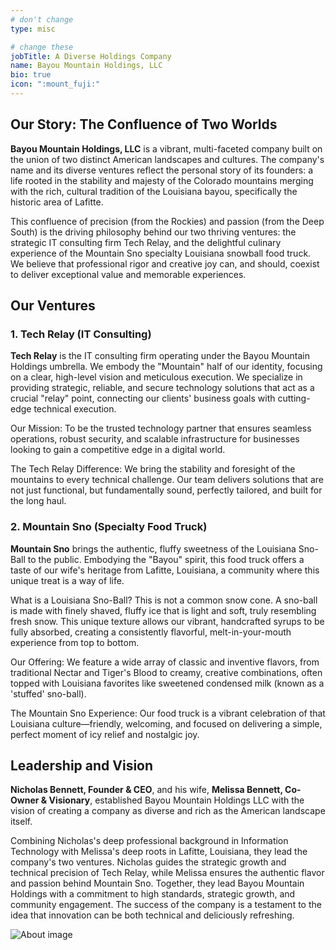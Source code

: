 ```yaml
---
# don't change
type: misc

# change these
jobTitle: A Diverse Holdings Company
name: Bayou Mountain Holdings, LLC
bio: true
icon: ":mount_fuji:"
---
```




## Our Story: The Confluence of Two Worlds

**Bayou Mountain Holdings, LLC** is a vibrant, multi-faceted company built on the union of two distinct American landscapes and cultures. The company's name and its diverse ventures reflect the personal story of its founders: a life rooted in the stability and majesty of the Colorado mountains merging with the rich, cultural tradition of the Louisiana bayou, specifically the historic area of Lafitte.

This confluence of precision (from the Rockies) and passion (from the Deep South) is the driving philosophy behind our two thriving ventures: the strategic IT consulting firm Tech Relay, and the delightful culinary experience of the Mountain Sno specialty Louisiana snowball food truck. We believe that professional rigor and creative joy can, and should, coexist to deliver exceptional value and memorable experiences.

## Our Ventures

### 1. Tech Relay (IT Consulting)

**Tech Relay** is the IT consulting firm operating under the Bayou Mountain Holdings umbrella. We embody the "Mountain" half of our identity, focusing on a clear, high-level vision and meticulous execution. We specialize in providing strategic, reliable, and secure technology solutions that act as a crucial "relay" point, connecting our clients' business goals with cutting-edge technical execution.

Our Mission: To be the trusted technology partner that ensures seamless operations, robust security, and scalable infrastructure for businesses looking to gain a competitive edge in a digital world.

The Tech Relay Difference: We bring the stability and foresight of the mountains to every technical challenge. Our team delivers solutions that are not just functional, but fundamentally sound, perfectly tailored, and built for the long haul.

### 2. Mountain Sno (Specialty Food Truck)

**Mountain Sno** brings the authentic, fluffy sweetness of the Louisiana Sno-Ball to the public. Embodying the "Bayou" spirit, this food truck offers a taste of our wife's heritage from Lafitte, Louisiana, a community where this unique treat is a way of life.

What is a Louisiana Sno-Ball? This is not a common snow cone. A sno-ball is made with finely shaved, fluffy ice that is light and soft, truly resembling fresh snow. This unique texture allows our vibrant, handcrafted syrups to be fully absorbed, creating a consistently flavorful, melt-in-your-mouth experience from top to bottom.

Our Offering: We feature a wide array of classic and inventive flavors, from traditional Nectar and Tiger's Blood to creamy, creative combinations, often topped with Louisiana favorites like sweetened condensed milk (known as a 'stuffed' sno-ball).

The Mountain Sno Experience: Our food truck is a vibrant celebration of that Louisiana culture—friendly, welcoming, and focused on delivering a simple, perfect moment of icy relief and nostalgic joy.


## Leadership and Vision

**Nicholas Bennett, Founder & CEO**, and his wife, **Melissa Bennett, Co-Owner & Visionary**, established Bayou Mountain Holdings LLC with the vision of creating a company as diverse and rich as the American landscape itself.

Combining Nicholas's deep professional background in Information Technology with Melissa's deep roots in Lafitte, Louisiana, they lead the company's two ventures. Nicholas guides the strategic growth and technical precision of Tech Relay, while Melissa ensures the authentic flavor and passion behind Mountain Sno. Together, they lead Bayou Mountain Holdings with a commitment to high standards, strategic growth, and community engagement. The success of the company is a testament to the idea that innovation can be both technical and deliciously refreshing.

![About image](blog1/900.jpg)
